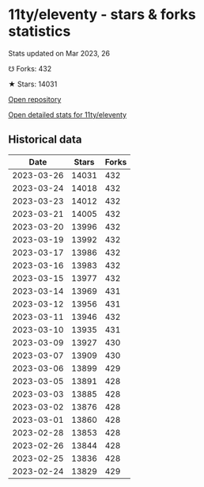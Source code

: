 # 11ty/eleventy - stars & forks statistics

Stats updated on Mar 2023, 26

☋ Forks: 432

★ Stars: 14031

[Open repository](https://github.com/11ty/eleventy)

[Open detailed stats for 11ty/eleventy](https://reviewgithub.com/rep/11ty/eleventy)

## Historical data
| Date | Stars | Forks |
|------|-------|-------|
| 2023-03-26 | 14031 | 432 | 
| 2023-03-24 | 14018 | 432 | 
| 2023-03-23 | 14012 | 432 | 
| 2023-03-21 | 14005 | 432 | 
| 2023-03-20 | 13996 | 432 | 
| 2023-03-19 | 13992 | 432 | 
| 2023-03-17 | 13986 | 432 | 
| 2023-03-16 | 13983 | 432 | 
| 2023-03-15 | 13977 | 432 | 
| 2023-03-14 | 13969 | 431 | 
| 2023-03-12 | 13956 | 431 | 
| 2023-03-11 | 13946 | 432 | 
| 2023-03-10 | 13935 | 431 | 
| 2023-03-09 | 13927 | 430 | 
| 2023-03-07 | 13909 | 430 | 
| 2023-03-06 | 13899 | 429 | 
| 2023-03-05 | 13891 | 428 | 
| 2023-03-03 | 13885 | 428 | 
| 2023-03-02 | 13876 | 428 | 
| 2023-03-01 | 13860 | 428 | 
| 2023-02-28 | 13853 | 428 | 
| 2023-02-26 | 13844 | 428 | 
| 2023-02-25 | 13836 | 428 | 
| 2023-02-24 | 13829 | 429 | 

